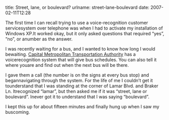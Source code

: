title: Street, lane, or boulevard?
urlname: street-lane-boulevard
date: 2007-02-11T12:28

The first time I can recall trying to use a voice-recognition customer servicesystem over telephone was when I had to activate my installation of Windows XP.It worked okay, but it only asked questions that required &ldquo;yes&rdquo;, &ldquo;no&rdquo;, or anumber as the answer.

I was recently waiting for a bus, and I wanted to know how long I would bewaiting. [Capital Metropolitan Transportation Authority](http://www.capmetro.org/) has a voicerecognition system that will give bus schedules. You can also tell it where youare and find out when the next bus will be there.

I gave them a call (the number is on the signs at every bus stop) and begannavigating through the system. For the life of me I couldn&#x02bc;t get it tounderstand that I was standing at the corner of Lamar Blvd. and Braker Ln. Itrecognized &ldquo;lamar&rdquo;, but then asked me if it was &ldquo;street, lane or boulevard&rdquo;. Inever got it to understand that I was saying &ldquo;boulevard&rdquo;.

I kept this up for about fifteen minutes and finally hung up when I saw my buscoming.